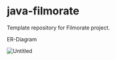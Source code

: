# java-filmorate
Template repository for Filmorate project.

ER-Diagram

![Untitled](https://github.com/user-attachments/assets/5fcb9741-0508-4b48-a02b-d2897a581103)
